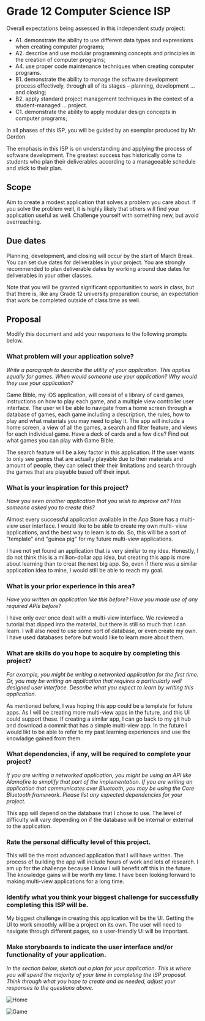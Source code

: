 # Grade 12 Computer Science ISP

Overall expectations being assessed in this independent study project:

* A1. 	demonstrate the ability to use different data types and expressions when creating computer programs;
* A2. 	describe and use modular programming concepts and principles in the creation of computer programs;
* A4. 	use proper code maintenance techniques when creating computer programs.
* B1. 	demonstrate the ability to manage the software development process effectively, through all of its stages – planning, development ... and closing;
* B2. 	apply standard project management techniques in the context of a student-managed ... project.
* C1. 	demonstrate the ability to apply modular design concepts in computer programs;

In all phases of this ISP, you will be guided by an exemplar produced by Mr. Gordon.

The emphasis in this ISP is on understanding and applying the process of software development. The greatest success has historically come to students who plan their deliverables according to a manageeable schedule and stick to their plan.

## Scope

Aim to create a modest application that solves a problem you care about. If you solve the problem well, it is highly likely that others will find your application useful as well. Challenge yourself with something new, but avoid overreaching.

## Due dates

Planning, development, and closing will occur by the start of March Break. You can set due dates for deliverables in your project. You are strongly recommended to plan deliverable dates by working around due dates for deliverables in your other classes.

Note that you will be granted significant opportunities to work in class, but that there is, like any Grade 12 university preparation course, an expectation that work be completed outside of class time as well.

## Proposal

Modify this document and add your responses to the following prompts below.

### What problem will your application solve?

*Write a paragraph to describe the utility of your application. This applies equally for games. When would someone use your application? Why would they use your application?*

Game Bible, my iOS application, will consist of a library of card games, instructions on how to play each game, and a multiple view controller user interface. The user will be able to navigate from a home screen through a database of games, each game including a description, the rules, how to play and what materials you may need to play it. The app will include a home screen, a view of all the games, a search and filter feature, and views for each individual game. Have a deck of cards and a few dice? Find out what games you can play with Game Bible.

The search feature will be a key factor in this application. If the user wants to only see games that are actually playable due to their materials and amount of people, they can select their their limitations and search through the games that are playable based off their input. 

### What is your inspiration for this project?

*Have you seen another application that you wish to improve on? Has someone asked you to create this?*

Almost every successful application available in the App Store has a multi-view user interface. I would like to be able to create my own multi- view applications, and the best way to learn is to do. So, this will be a sort of "template" and "guinea pig" for my future multi-view applications. 

I have not yet found an application that is very similar to my idea. Honestly, I do not think this is a million-dollar app idea, but creating this app is more about learning than to creat the next big app. So, even if there was a similar application idea to mine, I would still be able to reach my goal. 

### What is your prior experience in this area?

*Have you written an application like this before? Have you made use of any required APIs before?*

I have only ever once dealt with a multi-view interface. We reviewed a tutorial that dipped into the material, but there is still so much that I can learn. I will also need to use some sort of database, or even create my own. I have used databases before but would like to learn more about them. 

### What are skills do you hope to acquire by completing this project?

*For example, you might be writing a networked application for the first time. Or, you may be writing an application that requires a particularly well designed user interface. Describe what you expect to learn by writing this application.*

As mentioned before, I was hoping this app could be a template for future apps. As I will be creating more multi-view apps in the future, and this UI could support these. If creating a similar app, I can go back to my git hub and download a commit that has a simple multi-view app. In the future I would likt to be able to refer to my past learning experiences and use the knowladge gained from them. 

### What dependencies, if any, will be required to complete your project?

*If you are writing a networked application, you might be using an API like Alamofire to simplify that part of the implementation. If you are writing an application that communicates over Bluetooth, you may be using the Core Bluetooth framework. Please list any expected dependencies for your project.*

This app will depend on the database that I chose to use. The level of difficulty will vary depending on if the database will be internal or external to the application.


### Rate the personal difficulty level of this project.

This will be the most advanced application that I will have written. The process of building the app will include hours of work and lots of research. I am up for the challenge because I know I will benefit off this in the future. The knowledge gains will be worth my time. I have been looking forward to making multi-view applications for a long time. 


### Identify what you think your biggest challenge for successfully completing this ISP will be.

My biggest challenge in creating this application will be the UI. Getting the UI to work smoothly will be a project on its own. The user will need to navigate through different pages, so a user-friendly UI will be important. 


### Make storyboards to indicate the user interface and/or functionality of your application.

*In the section below, sketch out a plan for your application. This is where you will spend the majority of your time in completing the ISP proposal. Think through what you hope to create and as needed, adjust your responses to the questions above.*

![Home](https://github.com/rsgc-jones-n/ics4u-isp-gamebible/blob/master/Game%20Bible/Home%20&%20Browse.png?raw=true)

![Game](https://github.com/rsgc-jones-n/ics4u-isp-gamebible/blob/master/Game%20Bible/Game.png?raw=true)

